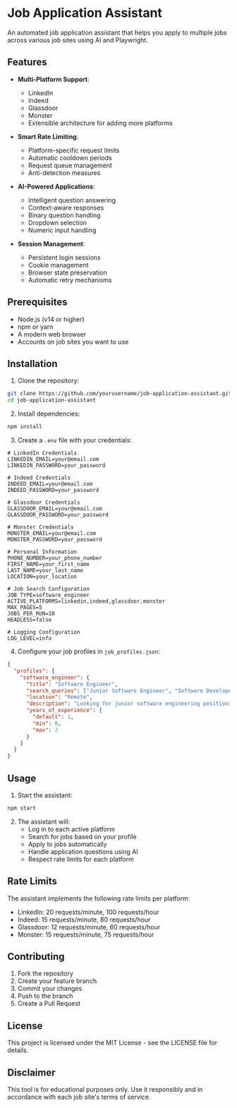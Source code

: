 # Job Application Assistant

An automated job application assistant that helps you apply to multiple jobs across various job sites using AI and Playwright.

## Features

- **Multi-Platform Support**:
  - LinkedIn
  - Indeed
  - Glassdoor
  - Monster
  - Extensible architecture for adding more platforms

- **Smart Rate Limiting**:
  - Platform-specific request limits
  - Automatic cooldown periods
  - Request queue management
  - Anti-detection measures

- **AI-Powered Applications**:
  - Intelligent question answering
  - Context-aware responses
  - Binary question handling
  - Dropdown selection
  - Numeric input handling

- **Session Management**:
  - Persistent login sessions
  - Cookie management
  - Browser state preservation
  - Automatic retry mechanisms

## Prerequisites

- Node.js (v14 or higher)
- npm or yarn
- A modern web browser
- Accounts on job sites you want to use

## Installation

1. Clone the repository:
```bash
git clone https://github.com/yourusername/job-application-assistant.git
cd job-application-assistant
```

2. Install dependencies:
```bash
npm install
```

3. Create a `.env` file with your credentials:
```env
# LinkedIn Credentials
LINKEDIN_EMAIL=your@email.com
LINKEDIN_PASSWORD=your_password

# Indeed Credentials
INDEED_EMAIL=your@email.com
INDEED_PASSWORD=your_password

# Glassdoor Credentials
GLASSDOOR_EMAIL=your@email.com
GLASSDOOR_PASSWORD=your_password

# Monster Credentials
MONSTER_EMAIL=your@email.com
MONSTER_PASSWORD=your_password

# Personal Information
PHONE_NUMBER=your_phone_number
FIRST_NAME=your_first_name
LAST_NAME=your_last_name
LOCATION=your_location

# Job Search Configuration
JOB_TYPE=software_engineer
ACTIVE_PLATFORMS=linkedin,indeed,glassdoor,monster
MAX_PAGES=5
JOBS_PER_RUN=10
HEADLESS=false

# Logging Configuration
LOG_LEVEL=info
```

4. Configure your job profiles in `job_profiles.json`:
```json
{
  "profiles": {
    "software_engineer": {
      "title": "Software Engineer",
      "search_queries": ["Junior Software Engineer", "Software Developer"],
      "location": "Remote",
      "description": "Looking for junior software engineering positions",
      "years_of_experience": {
        "default": 1,
        "min": 0,
        "max": 2
      }
    }
  }
}
```

## Usage

1. Start the assistant:
```bash
npm start
```

2. The assistant will:
   - Log in to each active platform
   - Search for jobs based on your profile
   - Apply to jobs automatically
   - Handle application questions using AI
   - Respect rate limits for each platform

## Rate Limits

The assistant implements the following rate limits per platform:

- LinkedIn: 20 requests/minute, 100 requests/hour
- Indeed: 15 requests/minute, 80 requests/hour
- Glassdoor: 12 requests/minute, 60 requests/hour
- Monster: 15 requests/minute, 75 requests/hour

## Contributing

1. Fork the repository
2. Create your feature branch
3. Commit your changes
4. Push to the branch
5. Create a Pull Request

## License

This project is licensed under the MIT License - see the LICENSE file for details.

## Disclaimer

This tool is for educational purposes only. Use it responsibly and in accordance with each job site's terms of service.
